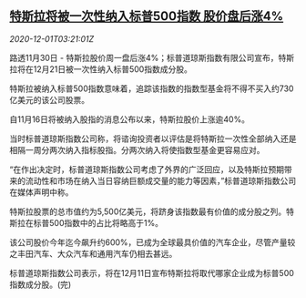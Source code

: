 <!--1606792997000-->
[特斯拉将被一次性纳入标普500指数 股价盘后涨4%](https://cn.reuters.com/article/tesla-stock-index-1130-mon-idCNKBS28B3M0)
------

<div><i>2020-12-01T03:21:01Z</i></div><p>路透11月30日 - 特斯拉股价周一盘后涨4%；标普道琼斯指数有限公司宣布，特斯拉将在12月21日被一次性纳入标普500指数成分股。</p><p>特斯拉被纳入标普500指数意味着，追踪该指数的指数型基金将不得不买入约730亿美元的该公司股票。</p><p>自11月16日将被纳入股指的消息公布以来，特斯拉股价上涨逾40%。</p><p>当时标普道琼斯指数公司称，将谘询投资者以评估是将特斯拉一次性全部纳入还是相隔一周分两次纳入指标股指。分两次纳入将使指数型基金更容易应对。</p><p>“在作出决定时，标普道琼斯指数公司考虑了外界的广泛回应，以及特斯拉预期带来的流动性和市场在纳入当日容纳巨额成交量的能力等因素，”标普道琼斯指数公司在媒体声明中称。</p><p>特斯拉股票的总市值约为5,500亿美元，将跻身该指数最有价值的成分股之列。特斯拉在标普500指数中的占比将略高于1%。</p><p>该公司股价今年迄今飙升约600%，已成为全球最具价值的汽车企业，尽管产量较之丰田汽车、大众汽车和通用汽车仍相去甚远。</p><p>标普道琼斯指数公司表示，将在12月11日宣布特斯拉将取代哪家企业成为标普500指数成分股。(完)</p>
